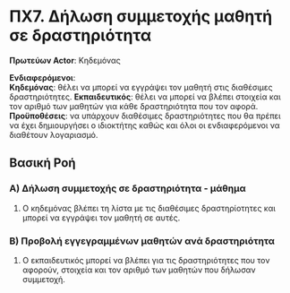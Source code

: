 # ΠΧ7. Δήλωση συμμετοχής μαθητή σε δραστηριότητα

**Πρωτεύων Actor**: Κηδεμόνας

**Ενδιαφερόμενοι**:  
**Κηδεμόνας**: θέλει να μπορεί να εγγράψει τον μαθητή στις διαθέσιμες δραστηριότητες.
**Εκπαιδευτικός**: θέλει να μπορεί να βλέπει στοιχεία και τον αριθμό των μαθητών για κάθε δραστηριότητα που τον αφορά.  
**Προϋποθέσεις**: να υπάρχουν διαθέσιμες δραστηριότητες που θα πρέπει να έχει δημιουργήσει ο ιδιοκτήτης καθώς και όλοι οι ενδιαφερόμενοι να διαθέτουν λογαριασμό. 

## Βασική Ροή

### Α) Δήλωση συμμετοχής σε δραστηριότητα - μάθημα

1. Ο κηδεμόνας βλέπει τη λίστα με τις διαθέσιμες δραστηρίοτητες και μπορεί να εγγράψει τον μαθητή σε αυτές.

### Β) Προβολή εγγεγραμμένων μαθητών ανά δραστηριότητα

1. Ο εκπαιδευτικός μπορεί να βλέπει για τις δραστηριότητες που τον αφορούν, στοιχεία και τον αριθμό των μαθητών που δήλωσαν συμμετοχή.